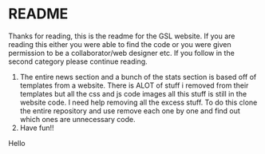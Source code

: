 # README

Thanks for reading, this is the readme for the GSL website. If you are reading this either you were able to find the code or you were given permission to be a collaborator/web designer etc.
If you follow in the second category please continue reading.

1) The entire news section and a bunch of the stats section is based off of templates from a website. There is ALOT of stuff i removed from their templates but all the css and js code images all this stuff is still in the website code. I need help removing all the excess stuff. To do this clone the entire repository and use remove each one by one and find out which ones are unnecessary code.
2) Have fun!!

Hello
